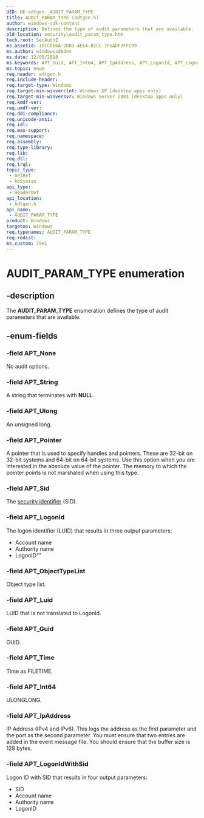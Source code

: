 ```yaml
---
UID: NE:adtgen._AUDIT_PARAM_TYPE
title: AUDIT_PARAM_TYPE (adtgen.h)
author: windows-sdk-content
description: Defines the type of audit parameters that are available.
old-location: security\audit_param_type.htm
tech.root: SecAuthZ
ms.assetid: 1ECC866A-2DD3-4EE4-B2CC-7F5ADF7FFC99
ms.author: windowssdkdev
ms.date: 12/05/2018
ms.keywords: APT_Guid, APT_Int64, APT_IpAddress, APT_LogonId, APT_LogonIdWithSid, APT_Luid, APT_None, APT_ObjectTypeList, APT_Pointer, APT_Sid, APT_String, APT_Time, APT_Ulong, AUDIT_PARAM_TYPE, AUDIT_PARAM_TYPE enumeration [Security], adtgen/APT_Guid, adtgen/APT_Int64, adtgen/APT_IpAddress, adtgen/APT_LogonId, adtgen/APT_LogonIdWithSid, adtgen/APT_Luid, adtgen/APT_None, adtgen/APT_ObjectTypeList, adtgen/APT_Pointer, adtgen/APT_Sid, adtgen/APT_String, adtgen/APT_Time, adtgen/APT_Ulong, adtgen/AUDIT_PARAM_TYPE, security.audit_param_type
ms.topic: enum
req.header: adtgen.h
req.include-header: 
req.target-type: Windows
req.target-min-winverclnt: Windows XP [desktop apps only]
req.target-min-winversvr: Windows Server 2003 [desktop apps only]
req.kmdf-ver: 
req.umdf-ver: 
req.ddi-compliance: 
req.unicode-ansi: 
req.idl: 
req.max-support: 
req.namespace: 
req.assembly: 
req.type-library: 
req.lib: 
req.dll: 
req.irql: 
topic_type:
 - APIRef
 - kbSyntax
api_type:
 - HeaderDef
api_location:
 - Adtgen.h
api_name:
 - AUDIT_PARAM_TYPE
product: Windows
targetos: Windows
req.typenames: AUDIT_PARAM_TYPE
req.redist: 
ms.custom: 19H1
---
```


# AUDIT_PARAM_TYPE enumeration


## -description


The <b>AUDIT_PARAM_TYPE</b> enumeration defines the type of audit parameters that are available.


## -enum-fields




### -field APT_None

No audit options.


### -field APT_String

A string that terminates with <b>NULL</b>.


### -field APT_Ulong

An unsigned long.


### -field APT_Pointer

A pointer that is used to specify handles and pointers. These are 32-bit on 32-bit systems and 64-bit on 64-bit systems. Use this option when you are interested in the absolute value of the pointer. The memory to which the pointer points is not marshaled when using this type.


### -field APT_Sid

The <a href="https://msdn.microsoft.com/3e9d7672-2314-45c8-8178-5a0afcfd0c50">security identifier</a> (SID).


### -field APT_LogonId

The logon identifier (LUID) that results in three output parameters:

<ul>
<li>Account name</li>
<li>Authority name</li>
<li>LogonID""</li>
</ul>

### -field APT_ObjectTypeList

Object type list.


### -field APT_Luid

LUID that is not translated to LogonId.


### -field APT_Guid

GUID.


### -field APT_Time

Time as FILETIME.


### -field APT_Int64

ULONGLONG.


### -field APT_IpAddress

IP Address (IPv4 and IPv6). This logs the address as the first parameter and the port as the second parameter. You must ensure that two entries are added in the event message file. You should ensure that the buffer size is 128 bytes.


### -field APT_LogonIdWithSid

Logon ID with SID that results in four output parameters:

<ul>
<li>SID</li>
<li>Account name</li>
<li>Authority name</li>
<li>LogonID</li>
</ul>
